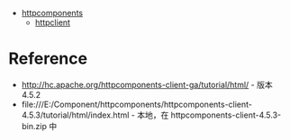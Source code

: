 - [httpcomponents](/jars/httpcomponents/README.md)
  - [httpclient](/jars/httpcomponents/client/README.md)






# Reference
- http://hc.apache.org/httpcomponents-client-ga/tutorial/html/ - 版本 4.5.2
- file:///E:/Component/httpcomponents/httpcomponents-client-4.5.3/tutorial/html/index.html - 本地，在 httpcomponents-client-4.5.3-bin.zip 中
